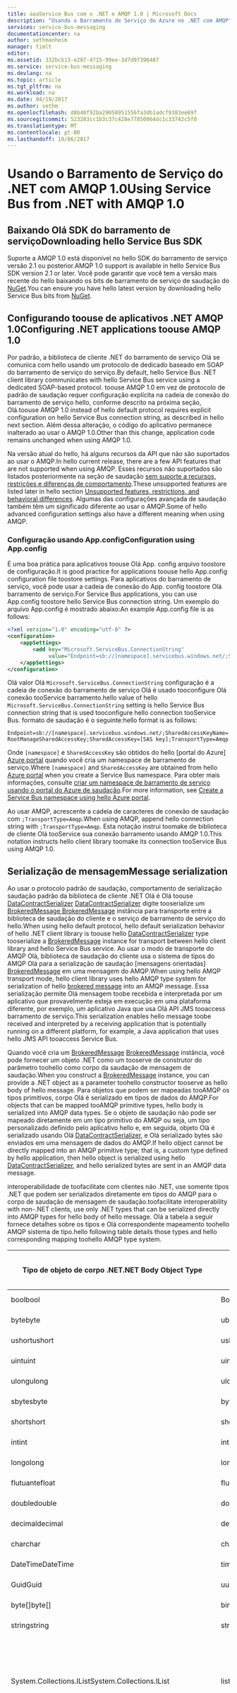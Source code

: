 ```yaml
---
title: aaaService Bus com o .NET e AMQP 1.0 | Microsoft Docs
description: "Usando o Barramento de Serviço do Azure no .NET com AMQP"
services: service-bus-messaging
documentationcenter: na
author: sethmanheim
manager: timlt
editor: 
ms.assetid: 332bcb13-e287-4715-99ee-3d7d97396487
ms.service: service-bus-messaging
ms.devlang: na
ms.topic: article
ms.tgt_pltfrm: na
ms.workload: na
ms.date: 04/19/2017
ms.author: sethm
ms.openlocfilehash: d8b40f92ba29058951556fa3db1adcf9383ee69f
ms.sourcegitcommit: 523283cc1b3c37c428e77850964dc1c33742c5f0
ms.translationtype: MT
ms.contentlocale: pt-BR
ms.lasthandoff: 10/06/2017
---
```

# <a name="using-service-bus-from-net-with-amqp-10"></a><span data-ttu-id="71921-103">Usando o Barramento de Serviço do .NET com AMQP 1.0</span><span class="sxs-lookup"><span data-stu-id="71921-103">Using Service Bus from .NET with AMQP 1.0</span></span>

## <a name="downloading-hello-service-bus-sdk"></a><span data-ttu-id="71921-104">Baixando Olá SDK do barramento de serviço</span><span class="sxs-lookup"><span data-stu-id="71921-104">Downloading hello Service Bus SDK</span></span>

<span data-ttu-id="71921-105">Suporte a AMQP 1.0 está disponível no hello SDK do barramento de serviço versão 2.1 ou posterior.</span><span class="sxs-lookup"><span data-stu-id="71921-105">AMQP 1.0 support is available in hello Service Bus SDK version 2.1 or later.</span></span> <span data-ttu-id="71921-106">Você pode garantir que você tem a versão mais recente do hello baixando os bits de barramento de serviço de saudação do [NuGet][NuGet].</span><span class="sxs-lookup"><span data-stu-id="71921-106">You can ensure you have hello latest version by downloading hello Service Bus bits from [NuGet][NuGet].</span></span>

## <a name="configuring-net-applications-toouse-amqp-10"></a><span data-ttu-id="71921-107">Configurando toouse de aplicativos .NET AMQP 1.0</span><span class="sxs-lookup"><span data-stu-id="71921-107">Configuring .NET applications toouse AMQP 1.0</span></span>

<span data-ttu-id="71921-108">Por padrão, a biblioteca de cliente .NET do barramento de serviço Olá se comunica com hello usando um protocolo de dedicado baseado em SOAP do barramento de serviço do serviço.</span><span class="sxs-lookup"><span data-stu-id="71921-108">By default, hello Service Bus .NET client library communicates with hello Service Bus service using a dedicated SOAP-based protocol.</span></span> <span data-ttu-id="71921-109">toouse AMQP 1.0 em vez de protocolo de padrão de saudação requer configuração explícita na cadeia de conexão do barramento de serviço hello, conforme descrito na próxima seção, Olá.</span><span class="sxs-lookup"><span data-stu-id="71921-109">toouse AMQP 1.0 instead of hello default protocol requires explicit configuration on hello Service Bus connection string, as described in hello next section.</span></span> <span data-ttu-id="71921-110">Além dessa alteração, o código do aplicativo permanece inalterado ao usar o AMQP 1.0.</span><span class="sxs-lookup"><span data-stu-id="71921-110">Other than this change, application code remains unchanged when using AMQP 1.0.</span></span>

<span data-ttu-id="71921-111">Na versão atual do hello, há alguns recursos da API que não são suportados ao usar o AMQP.</span><span class="sxs-lookup"><span data-stu-id="71921-111">In hello current release, there are a few API features that are not supported when using AMQP.</span></span> <span data-ttu-id="71921-112">Esses recursos não suportados são listados posteriormente na seção de saudação [sem suporte a recursos, restrições e diferenças de comportamento](#unsupported-features-restrictions-and-behavioral-differences).</span><span class="sxs-lookup"><span data-stu-id="71921-112">These unsupported features are listed later in hello section [Unsupported features, restrictions, and behavioral differences](#unsupported-features-restrictions-and-behavioral-differences).</span></span> <span data-ttu-id="71921-113">Algumas das configurações avançada de saudação também têm um significado diferente ao usar o AMQP.</span><span class="sxs-lookup"><span data-stu-id="71921-113">Some of hello advanced configuration settings also have a different meaning when using AMQP.</span></span>

### <a name="configuration-using-appconfig"></a><span data-ttu-id="71921-114">Configuração usando App.config</span><span class="sxs-lookup"><span data-stu-id="71921-114">Configuration using App.config</span></span>

<span data-ttu-id="71921-115">É uma boa prática para aplicativos toouse Olá App. config arquivo toostore de configuração.</span><span class="sxs-lookup"><span data-stu-id="71921-115">It is good practice for applications toouse hello App.config configuration file toostore settings.</span></span> <span data-ttu-id="71921-116">Para aplicativos do barramento de serviço, você pode usar a cadeia de conexão do App. config toostore Olá barramento de serviço.</span><span class="sxs-lookup"><span data-stu-id="71921-116">For Service Bus applications, you can use App.config toostore hello Service Bus connection string.</span></span> <span data-ttu-id="71921-117">Um exemplo do arquivo App.config é mostrado abaixo:</span><span class="sxs-lookup"><span data-stu-id="71921-117">An example App.config file is as follows:</span></span>

```xml
<?xml version="1.0" encoding="utf-8" ?>
<configuration>
    <appSettings>
        <add key="Microsoft.ServiceBus.ConnectionString"
             value="Endpoint=sb://[namespace].servicebus.windows.net/;SharedAccessKeyName=RootManageSharedAccessKey;SharedAccessKey=[SAS key];TransportType=Amqp" />
    </appSettings>
</configuration>
```

<span data-ttu-id="71921-118">Olá valor Olá `Microsoft.ServiceBus.ConnectionString` configuração é a cadeia de conexão do barramento de serviço Olá é usado tooconfigure Olá conexão tooService barramento.</span><span class="sxs-lookup"><span data-stu-id="71921-118">hello value of hello `Microsoft.ServiceBus.ConnectionString` setting is hello Service Bus connection string that is used tooconfigure hello connection tooService Bus.</span></span> <span data-ttu-id="71921-119">formato de saudação é o seguinte:</span><span class="sxs-lookup"><span data-stu-id="71921-119">hello format is as follows:</span></span>

`Endpoint=sb://[namespace].servicebus.windows.net/;SharedAccessKeyName=RootManageSharedAccessKey;SharedAccessKey=[SAS key];TransportType=Amqp`

<span data-ttu-id="71921-120">Onde `[namespace]` e `SharedAccessKey` são obtidos do hello [portal do Azure] [ Azure portal] quando você cria um namespace de barramento de serviço.</span><span class="sxs-lookup"><span data-stu-id="71921-120">Where `[namespace]` and `SharedAccessKey` are obtained from hello [Azure portal][Azure portal] when you create a Service Bus namespace.</span></span> <span data-ttu-id="71921-121">Para obter mais informações, consulte [criar um namespace de barramento de serviço usando o portal do Azure de saudação][Create a Service Bus namespace using hello Azure portal].</span><span class="sxs-lookup"><span data-stu-id="71921-121">For more information, see [Create a Service Bus namespace using hello Azure portal][Create a Service Bus namespace using hello Azure portal].</span></span>

<span data-ttu-id="71921-122">Ao usar AMQP, acrescente a cadeia de caracteres de conexão de saudação com `;TransportType=Amqp`.</span><span class="sxs-lookup"><span data-stu-id="71921-122">When using AMQP, append hello connection string with `;TransportType=Amqp`.</span></span> <span data-ttu-id="71921-123">Esta notação instrui toomake de biblioteca de cliente Olá tooService sua conexão barramento usando AMQP 1.0.</span><span class="sxs-lookup"><span data-stu-id="71921-123">This notation instructs hello client library toomake its connection tooService Bus using AMQP 1.0.</span></span>

## <a name="message-serialization"></a><span data-ttu-id="71921-124">Serialização de mensagem</span><span class="sxs-lookup"><span data-stu-id="71921-124">Message serialization</span></span>

<span data-ttu-id="71921-125">Ao usar o protocolo padrão de saudação, comportamento de serialização saudação padrão da biblioteca de cliente .NET Olá é Olá toouse [DataContractSerializer] [ DataContractSerializer] digite tooserialize um [BrokeredMessage ] [ BrokeredMessage] instância para transporte entre a biblioteca de saudação do cliente e o serviço de barramento de serviço do hello.</span><span class="sxs-lookup"><span data-stu-id="71921-125">When using hello default protocol, hello default serialization behavior of hello .NET client library is toouse hello [DataContractSerializer][DataContractSerializer] type tooserialize a [BrokeredMessage][BrokeredMessage] instance for transport between hello client library and hello Service Bus service.</span></span> <span data-ttu-id="71921-126">Ao usar o modo de transporte do AMQP Olá, biblioteca de saudação do cliente usa o sistema de tipos do AMQP Olá para a serialização de saudação [mensagens orientadas] [ BrokeredMessage] em uma mensagem do AMQP.</span><span class="sxs-lookup"><span data-stu-id="71921-126">When using hello AMQP transport mode, hello client library uses hello AMQP type system for serialization of hello [brokered message][BrokeredMessage] into an AMQP message.</span></span> <span data-ttu-id="71921-127">Essa serialização permite Olá mensagem toobe recebida e interpretada por um aplicativo que provavelmente esteja em execução em uma plataforma diferente, por exemplo, um aplicativo Java que usa Olá API JMS tooaccess barramento de serviço.</span><span class="sxs-lookup"><span data-stu-id="71921-127">This serialization enables hello message toobe received and interpreted by a receiving application that is potentially running on a different platform, for example, a Java application that uses hello JMS API tooaccess Service Bus.</span></span>

<span data-ttu-id="71921-128">Quando você cria um [BrokeredMessage] [ BrokeredMessage] instância, você pode fornecer um objeto .NET como um tooserve de construtor do parâmetro toohello como corpo da saudação de mensagem de saudação.</span><span class="sxs-lookup"><span data-stu-id="71921-128">When you construct a [BrokeredMessage][BrokeredMessage] instance, you can provide a .NET object as a parameter toohello constructor tooserve as hello body of hello message.</span></span> <span data-ttu-id="71921-129">Para objetos que podem ser mapeadas tooAMQP os tipos primitivos, corpo Olá é serializado em tipos de dados do AMQP.</span><span class="sxs-lookup"><span data-stu-id="71921-129">For objects that can be mapped tooAMQP primitive types, hello body is serialized into AMQP data types.</span></span> <span data-ttu-id="71921-130">Se o objeto de saudação não pode ser mapeado diretamente em um tipo primitivo do AMQP ou seja, um tipo personalizado definido pelo aplicativo hello e, em seguida, objeto Olá é serializado usando Olá [DataContractSerializer][DataContractSerializer], e Olá serializado bytes são enviados em uma mensagem de dados do AMQP.</span><span class="sxs-lookup"><span data-stu-id="71921-130">If hello object cannot be directly mapped into an AMQP primitive type; that is, a custom type defined by hello application, then hello object is serialized using hello [DataContractSerializer][DataContractSerializer], and hello serialized bytes are sent in an AMQP data message.</span></span>

<span data-ttu-id="71921-131">interoperabilidade de toofacilitate com clientes não .NET, use somente tipos .NET que podem ser serializados diretamente em tipos do AMQP para o corpo de saudação de mensagem de saudação.</span><span class="sxs-lookup"><span data-stu-id="71921-131">toofacilitate interoperability with non-.NET clients, use only .NET types that can be serialized directly into AMQP types for hello body of hello message.</span></span> <span data-ttu-id="71921-132">Olá a tabela a seguir fornece detalhes sobre os tipos e Olá correspondente mapeamento toohello AMQP sistema de tipo.</span><span class="sxs-lookup"><span data-stu-id="71921-132">hello following table details those types and hello corresponding mapping toohello AMQP type system.</span></span>

| <span data-ttu-id="71921-133">Tipo de objeto de corpo .NET</span><span class="sxs-lookup"><span data-stu-id="71921-133">.NET Body Object Type</span></span> | <span data-ttu-id="71921-134">Tipo do AMQP mapeado</span><span class="sxs-lookup"><span data-stu-id="71921-134">Mapped AMQP Type</span></span> | <span data-ttu-id="71921-135">Tipo de seção de corpo do AMQP</span><span class="sxs-lookup"><span data-stu-id="71921-135">AMQP Body Section Type</span></span> |
| --- | --- | --- |
| <span data-ttu-id="71921-136">bool</span><span class="sxs-lookup"><span data-stu-id="71921-136">bool</span></span> |<span data-ttu-id="71921-137">Booliano</span><span class="sxs-lookup"><span data-stu-id="71921-137">boolean</span></span> |<span data-ttu-id="71921-138">Valor do AMQP</span><span class="sxs-lookup"><span data-stu-id="71921-138">AMQP Value</span></span> |
| <span data-ttu-id="71921-139">byte</span><span class="sxs-lookup"><span data-stu-id="71921-139">byte</span></span> |<span data-ttu-id="71921-140">ubyte</span><span class="sxs-lookup"><span data-stu-id="71921-140">ubyte</span></span> |<span data-ttu-id="71921-141">Valor do AMQP</span><span class="sxs-lookup"><span data-stu-id="71921-141">AMQP Value</span></span> |
| <span data-ttu-id="71921-142">ushort</span><span class="sxs-lookup"><span data-stu-id="71921-142">ushort</span></span> |<span data-ttu-id="71921-143">ushort</span><span class="sxs-lookup"><span data-stu-id="71921-143">ushort</span></span> |<span data-ttu-id="71921-144">Valor do AMQP</span><span class="sxs-lookup"><span data-stu-id="71921-144">AMQP Value</span></span> |
| <span data-ttu-id="71921-145">uint</span><span class="sxs-lookup"><span data-stu-id="71921-145">uint</span></span> |<span data-ttu-id="71921-146">uint</span><span class="sxs-lookup"><span data-stu-id="71921-146">uint</span></span> |<span data-ttu-id="71921-147">Valor do AMQP</span><span class="sxs-lookup"><span data-stu-id="71921-147">AMQP Value</span></span> |
| <span data-ttu-id="71921-148">ulong</span><span class="sxs-lookup"><span data-stu-id="71921-148">ulong</span></span> |<span data-ttu-id="71921-149">ulong</span><span class="sxs-lookup"><span data-stu-id="71921-149">ulong</span></span> |<span data-ttu-id="71921-150">Valor do AMQP</span><span class="sxs-lookup"><span data-stu-id="71921-150">AMQP Value</span></span> |
| <span data-ttu-id="71921-151">sbyte</span><span class="sxs-lookup"><span data-stu-id="71921-151">sbyte</span></span> |<span data-ttu-id="71921-152">byte</span><span class="sxs-lookup"><span data-stu-id="71921-152">byte</span></span> |<span data-ttu-id="71921-153">Valor do AMQP</span><span class="sxs-lookup"><span data-stu-id="71921-153">AMQP Value</span></span> |
| <span data-ttu-id="71921-154">short</span><span class="sxs-lookup"><span data-stu-id="71921-154">short</span></span> |<span data-ttu-id="71921-155">short</span><span class="sxs-lookup"><span data-stu-id="71921-155">short</span></span> |<span data-ttu-id="71921-156">Valor do AMQP</span><span class="sxs-lookup"><span data-stu-id="71921-156">AMQP Value</span></span> |
| <span data-ttu-id="71921-157">int</span><span class="sxs-lookup"><span data-stu-id="71921-157">int</span></span> |<span data-ttu-id="71921-158">int</span><span class="sxs-lookup"><span data-stu-id="71921-158">int</span></span> |<span data-ttu-id="71921-159">Valor do AMQP</span><span class="sxs-lookup"><span data-stu-id="71921-159">AMQP Value</span></span> |
| <span data-ttu-id="71921-160">longo</span><span class="sxs-lookup"><span data-stu-id="71921-160">long</span></span> |<span data-ttu-id="71921-161">longo</span><span class="sxs-lookup"><span data-stu-id="71921-161">long</span></span> |<span data-ttu-id="71921-162">Valor do AMQP</span><span class="sxs-lookup"><span data-stu-id="71921-162">AMQP Value</span></span> |
| <span data-ttu-id="71921-163">flutuante</span><span class="sxs-lookup"><span data-stu-id="71921-163">float</span></span> |<span data-ttu-id="71921-164">flutuante</span><span class="sxs-lookup"><span data-stu-id="71921-164">float</span></span> |<span data-ttu-id="71921-165">Valor do AMQP</span><span class="sxs-lookup"><span data-stu-id="71921-165">AMQP Value</span></span> |
| <span data-ttu-id="71921-166">double</span><span class="sxs-lookup"><span data-stu-id="71921-166">double</span></span> |<span data-ttu-id="71921-167">double</span><span class="sxs-lookup"><span data-stu-id="71921-167">double</span></span> |<span data-ttu-id="71921-168">Valor do AMQP</span><span class="sxs-lookup"><span data-stu-id="71921-168">AMQP Value</span></span> |
| <span data-ttu-id="71921-169">decimal</span><span class="sxs-lookup"><span data-stu-id="71921-169">decimal</span></span> |<span data-ttu-id="71921-170">decimal128</span><span class="sxs-lookup"><span data-stu-id="71921-170">decimal128</span></span> |<span data-ttu-id="71921-171">Valor do AMQP</span><span class="sxs-lookup"><span data-stu-id="71921-171">AMQP Value</span></span> |
| <span data-ttu-id="71921-172">char</span><span class="sxs-lookup"><span data-stu-id="71921-172">char</span></span> |<span data-ttu-id="71921-173">char</span><span class="sxs-lookup"><span data-stu-id="71921-173">char</span></span> |<span data-ttu-id="71921-174">Valor do AMQP</span><span class="sxs-lookup"><span data-stu-id="71921-174">AMQP Value</span></span> |
| <span data-ttu-id="71921-175">DateTime</span><span class="sxs-lookup"><span data-stu-id="71921-175">DateTime</span></span> |<span data-ttu-id="71921-176">timestamp</span><span class="sxs-lookup"><span data-stu-id="71921-176">timestamp</span></span> |<span data-ttu-id="71921-177">Valor do AMQP</span><span class="sxs-lookup"><span data-stu-id="71921-177">AMQP Value</span></span> |
| <span data-ttu-id="71921-178">Guid</span><span class="sxs-lookup"><span data-stu-id="71921-178">Guid</span></span> |<span data-ttu-id="71921-179">uuid</span><span class="sxs-lookup"><span data-stu-id="71921-179">uuid</span></span> |<span data-ttu-id="71921-180">Valor do AMQP</span><span class="sxs-lookup"><span data-stu-id="71921-180">AMQP Value</span></span> |
| <span data-ttu-id="71921-181">byte[]</span><span class="sxs-lookup"><span data-stu-id="71921-181">byte[]</span></span> |<span data-ttu-id="71921-182">binário</span><span class="sxs-lookup"><span data-stu-id="71921-182">binary</span></span> |<span data-ttu-id="71921-183">Valor do AMQP</span><span class="sxs-lookup"><span data-stu-id="71921-183">AMQP Value</span></span> |
| <span data-ttu-id="71921-184">string</span><span class="sxs-lookup"><span data-stu-id="71921-184">string</span></span> |<span data-ttu-id="71921-185">string</span><span class="sxs-lookup"><span data-stu-id="71921-185">string</span></span> |<span data-ttu-id="71921-186">Valor do AMQP</span><span class="sxs-lookup"><span data-stu-id="71921-186">AMQP Value</span></span> |
| <span data-ttu-id="71921-187">System.Collections.IList</span><span class="sxs-lookup"><span data-stu-id="71921-187">System.Collections.IList</span></span> |<span data-ttu-id="71921-188">list</span><span class="sxs-lookup"><span data-stu-id="71921-188">list</span></span> |<span data-ttu-id="71921-189">Valor do AMQP: itens contidos na coleção de saudação só podem ser aqueles definidos nesta tabela.</span><span class="sxs-lookup"><span data-stu-id="71921-189">AMQP Value: items contained in hello collection can only be those that are defined in this table.</span></span> |
| <span data-ttu-id="71921-190">System.Array</span><span class="sxs-lookup"><span data-stu-id="71921-190">System.Array</span></span> |<span data-ttu-id="71921-191">array</span><span class="sxs-lookup"><span data-stu-id="71921-191">array</span></span> |<span data-ttu-id="71921-192">Valor do AMQP: itens contidos na coleção de saudação só podem ser aqueles definidos nesta tabela.</span><span class="sxs-lookup"><span data-stu-id="71921-192">AMQP Value: items contained in hello collection can only be those that are defined in this table.</span></span> |
| <span data-ttu-id="71921-193">System.Collections.IDictionary</span><span class="sxs-lookup"><span data-stu-id="71921-193">System.Collections.IDictionary</span></span> |<span data-ttu-id="71921-194">map</span><span class="sxs-lookup"><span data-stu-id="71921-194">map</span></span> |<span data-ttu-id="71921-195">Valor do AMQP: itens contidos na coleção de saudação só podem ser aqueles definidos nesta tabela. Observação: somente as chaves de cadeia de caracteres têm suporte.</span><span class="sxs-lookup"><span data-stu-id="71921-195">AMQP Value: items contained in hello collection can only be those that are defined in this table.Note: only String keys are supported.</span></span> |
| <span data-ttu-id="71921-196">Uri</span><span class="sxs-lookup"><span data-stu-id="71921-196">Uri</span></span> |<span data-ttu-id="71921-197">Descritas a cadeia de caracteres (consulte Olá a tabela a seguir)</span><span class="sxs-lookup"><span data-stu-id="71921-197">Described string(see hello following table)</span></span> |<span data-ttu-id="71921-198">Valor do AMQP</span><span class="sxs-lookup"><span data-stu-id="71921-198">AMQP Value</span></span> |
| <span data-ttu-id="71921-199">Datetimeoffset</span><span class="sxs-lookup"><span data-stu-id="71921-199">DateTimeOffset</span></span> |<span data-ttu-id="71921-200">Longo descrito (consulte Olá a tabela a seguir)</span><span class="sxs-lookup"><span data-stu-id="71921-200">Described long(see hello following table)</span></span> |<span data-ttu-id="71921-201">Valor do AMQP</span><span class="sxs-lookup"><span data-stu-id="71921-201">AMQP Value</span></span> |
| <span data-ttu-id="71921-202">TimeSpan</span><span class="sxs-lookup"><span data-stu-id="71921-202">TimeSpan</span></span> |<span data-ttu-id="71921-203">Longo descrito (veja a seguir Olá)</span><span class="sxs-lookup"><span data-stu-id="71921-203">Described long(see hello following)</span></span> |<span data-ttu-id="71921-204">Valor do AMQP</span><span class="sxs-lookup"><span data-stu-id="71921-204">AMQP Value</span></span> |
| <span data-ttu-id="71921-205">Fluxo</span><span class="sxs-lookup"><span data-stu-id="71921-205">Stream</span></span> |<span data-ttu-id="71921-206">binário</span><span class="sxs-lookup"><span data-stu-id="71921-206">binary</span></span> |<span data-ttu-id="71921-207">Dados do AMQP (podem ser múltiplos).</span><span class="sxs-lookup"><span data-stu-id="71921-207">AMQP Data (may be multiple).</span></span> <span data-ttu-id="71921-208">as seções de dados de saudação contêm bytes brutos do hello lidos do objeto de fluxo de saudação.</span><span class="sxs-lookup"><span data-stu-id="71921-208">hello Data sections contain hello raw bytes read from hello Stream object.</span></span> |
| <span data-ttu-id="71921-209">Outro Objeto</span><span class="sxs-lookup"><span data-stu-id="71921-209">Other Object</span></span> |<span data-ttu-id="71921-210">binário</span><span class="sxs-lookup"><span data-stu-id="71921-210">binary</span></span> |<span data-ttu-id="71921-211">Dados do AMQP (podem ser múltiplos).</span><span class="sxs-lookup"><span data-stu-id="71921-211">AMQP Data (may be multiple).</span></span> <span data-ttu-id="71921-212">Contém o binário Olá serializado do objeto Olá que usa Olá DataContractSerializer ou um serializador fornecido pelo aplicativo hello.</span><span class="sxs-lookup"><span data-stu-id="71921-212">Contains hello serialized binary of hello object that uses hello DataContractSerializer or a serializer supplied by hello application.</span></span> |

| <span data-ttu-id="71921-213">Tipo .NET</span><span class="sxs-lookup"><span data-stu-id="71921-213">.NET Type</span></span> | <span data-ttu-id="71921-214">Tipo descrito do AMQP mapeado</span><span class="sxs-lookup"><span data-stu-id="71921-214">Mapped AMQP Described Type</span></span> | <span data-ttu-id="71921-215">Observações</span><span class="sxs-lookup"><span data-stu-id="71921-215">Notes</span></span> |
| --- | --- | --- |
| <span data-ttu-id="71921-216">Uri</span><span class="sxs-lookup"><span data-stu-id="71921-216">Uri</span></span> |`<type name=”uri” class=restricted source=”string”> <descriptor name=”com.microsoft:uri” /></type>` |<span data-ttu-id="71921-217">URI.AbsoluteUri</span><span class="sxs-lookup"><span data-stu-id="71921-217">Uri.AbsoluteUri</span></span> |
| <span data-ttu-id="71921-218">Datetimeoffset</span><span class="sxs-lookup"><span data-stu-id="71921-218">DateTimeOffset</span></span> |`<type name=”datetime-offset” class=restricted source=”long”> <descriptor name=”com.microsoft:datetime-offset” /></type>` |<span data-ttu-id="71921-219">DateTimeOffset.UtcTicks</span><span class="sxs-lookup"><span data-stu-id="71921-219">DateTimeOffset.UtcTicks</span></span> |
| <span data-ttu-id="71921-220">TimeSpan</span><span class="sxs-lookup"><span data-stu-id="71921-220">TimeSpan</span></span> |`<type name=”timespan” class=restricted source=”long”> <descriptor name=”com.microsoft:timespan” /></type> ` |<span data-ttu-id="71921-221">TimeSpan.Ticks</span><span class="sxs-lookup"><span data-stu-id="71921-221">TimeSpan.Ticks</span></span> |

## <a name="unsupported-features-restrictions-and-behavioral-differences"></a><span data-ttu-id="71921-222">Recursos sem suporte, restrições e diferenças de comportamento</span><span class="sxs-lookup"><span data-stu-id="71921-222">Unsupported features, restrictions, and behavioral differences</span></span>

<span data-ttu-id="71921-223">Olá recursos do hello API .NET do barramento de serviço a seguir não é suportado atualmente ao usar o AMQP:</span><span class="sxs-lookup"><span data-stu-id="71921-223">hello following features of hello Service Bus .NET API are not currently supported when using AMQP:</span></span>

* <span data-ttu-id="71921-224">Transações</span><span class="sxs-lookup"><span data-stu-id="71921-224">Transactions</span></span>
* <span data-ttu-id="71921-225">Enviar por meio de destino da transferência</span><span class="sxs-lookup"><span data-stu-id="71921-225">Send via transfer destination</span></span>

<span data-ttu-id="71921-226">Também há algumas pequenas diferenças no comportamento de saudação do hello API .NET do barramento de serviço ao usar AMQP, toohello em comparação com o protocolo de padrão:</span><span class="sxs-lookup"><span data-stu-id="71921-226">There are also some small differences in hello behavior of hello Service Bus .NET API when using AMQP, compared toohello default protocol:</span></span>

* <span data-ttu-id="71921-227">Olá [OperationTimeout] [ OperationTimeout] propriedade será ignorada.</span><span class="sxs-lookup"><span data-stu-id="71921-227">hello [OperationTimeout][OperationTimeout] property is ignored.</span></span>
* <span data-ttu-id="71921-228">`MessageReceiver.Receive(TimeSpan.Zero)` é implementado como `MessageReceiver.Receive(TimeSpan.FromSeconds(10))`.</span><span class="sxs-lookup"><span data-stu-id="71921-228">`MessageReceiver.Receive(TimeSpan.Zero)` is implemented as `MessageReceiver.Receive(TimeSpan.FromSeconds(10))`.</span></span>
* <span data-ttu-id="71921-229">Concluindo a mensagens com tokens de bloqueio pode ser feita apenas por receptores de mensagens de saudação que inicialmente receberam mensagens de saudação.</span><span class="sxs-lookup"><span data-stu-id="71921-229">Completing messages by lock tokens can only be done by hello message receivers that initially received hello messages.</span></span>

## <a name="controlling-amqp-protocol-settings"></a><span data-ttu-id="71921-230">Controlando configurações do protocolo AMQP</span><span class="sxs-lookup"><span data-stu-id="71921-230">Controlling AMQP protocol settings</span></span>

<span data-ttu-id="71921-231">Olá [APIs .NET](/dotnet/api/) expor várias configurações toocontrol Olá comportamento de saudação protocolo AMQP:</span><span class="sxs-lookup"><span data-stu-id="71921-231">hello [.NET APIs](/dotnet/api/) expose several settings toocontrol hello behavior of hello AMQP protocol:</span></span>

* <span data-ttu-id="71921-232">**[MessageReceiver.PrefetchCount](/dotnet/api/microsoft.servicebus.messaging.messagereceiver.prefetchcount?view=azureservicebus-4.0.0#Microsoft_ServiceBus_Messaging_MessageReceiver_PrefetchCount)**: controles Olá crédito inicial aplicado tooa link.</span><span class="sxs-lookup"><span data-stu-id="71921-232">**[MessageReceiver.PrefetchCount](/dotnet/api/microsoft.servicebus.messaging.messagereceiver.prefetchcount?view=azureservicebus-4.0.0#Microsoft_ServiceBus_Messaging_MessageReceiver_PrefetchCount)**: Controls hello initial credit applied tooa link.</span></span> <span data-ttu-id="71921-233">saudação padrão é 0.</span><span class="sxs-lookup"><span data-stu-id="71921-233">hello default is 0.</span></span>
* <span data-ttu-id="71921-234">**[MessagingFactorySettings.AmqpTransportSettings.MaxFrameSize](/dotnet/api/microsoft.servicebus.messaging.amqp.amqptransportsettings.maxframesize?view=azureservicebus-4.0.0#Microsoft_ServiceBus_Messaging_Amqp_AmqpTransportSettings_MaxFrameSize)**: controles Olá tamanho máximo do AMQP quadro oferecido durante a negociação de saudação em tempo de abertura da conexão.</span><span class="sxs-lookup"><span data-stu-id="71921-234">**[MessagingFactorySettings.AmqpTransportSettings.MaxFrameSize](/dotnet/api/microsoft.servicebus.messaging.amqp.amqptransportsettings.maxframesize?view=azureservicebus-4.0.0#Microsoft_ServiceBus_Messaging_Amqp_AmqpTransportSettings_MaxFrameSize)**: Controls hello maximum AMQP frame size offered during hello negotiation at connection open time.</span></span> <span data-ttu-id="71921-235">padrão de saudação é 65.536 bytes.</span><span class="sxs-lookup"><span data-stu-id="71921-235">hello default is 65,536 bytes.</span></span>
* <span data-ttu-id="71921-236">**[MessagingFactorySettings.AmqpTransportSettings.BatchFlushInterval](/dotnet/api/microsoft.servicebus.messaging.amqp.amqptransportsettings.batchflushinterval?view=azureservicebus-4.0.0#Microsoft_ServiceBus_Messaging_Amqp_AmqpTransportSettings_BatchFlushInterval)**: se transferências batchable, esse valor determina o atraso máximo de saudação para envio de disposições.</span><span class="sxs-lookup"><span data-stu-id="71921-236">**[MessagingFactorySettings.AmqpTransportSettings.BatchFlushInterval](/dotnet/api/microsoft.servicebus.messaging.amqp.amqptransportsettings.batchflushinterval?view=azureservicebus-4.0.0#Microsoft_ServiceBus_Messaging_Amqp_AmqpTransportSettings_BatchFlushInterval)**: If transfers are batchable, this value determines hello maximum delay for sending dispositions.</span></span> <span data-ttu-id="71921-237">Herdado pelos remetentes/destinatários por padrão.</span><span class="sxs-lookup"><span data-stu-id="71921-237">Inherited by senders/receivers by default.</span></span> <span data-ttu-id="71921-238">Remetente/destinatário individual pode substituir o padrão de saudação, que é 20 milissegundos.</span><span class="sxs-lookup"><span data-stu-id="71921-238">Individual sender/receiver can override hello default, which is 20 milliseconds.</span></span>
* <span data-ttu-id="71921-239">**[MessagingFactorySettings.AmqpTransportSettings.UseSslStreamSecurity](/dotnet/api/microsoft.servicebus.messaging.amqp.amqptransportsettings.usesslstreamsecurity?view=azureservicebus-4.0.0#Microsoft_ServiceBus_Messaging_Amqp_AmqpTransportSettings_UseSslStreamSecurity)**: controla se as conexões do AMQP são estabelecidas por uma conexão SSL.</span><span class="sxs-lookup"><span data-stu-id="71921-239">**[MessagingFactorySettings.AmqpTransportSettings.UseSslStreamSecurity](/dotnet/api/microsoft.servicebus.messaging.amqp.amqptransportsettings.usesslstreamsecurity?view=azureservicebus-4.0.0#Microsoft_ServiceBus_Messaging_Amqp_AmqpTransportSettings_UseSslStreamSecurity)**: Controls whether AMQP connections are established over an SSL connection.</span></span> <span data-ttu-id="71921-240">saudação padrão é **true**.</span><span class="sxs-lookup"><span data-stu-id="71921-240">hello default is **true**.</span></span>

## <a name="next-steps"></a><span data-ttu-id="71921-241">Próximas etapas</span><span class="sxs-lookup"><span data-stu-id="71921-241">Next steps</span></span>

<span data-ttu-id="71921-242">Pronto toolearn mais?</span><span class="sxs-lookup"><span data-stu-id="71921-242">Ready toolearn more?</span></span> <span data-ttu-id="71921-243">Visite Olá links a seguir:</span><span class="sxs-lookup"><span data-stu-id="71921-243">Visit hello following links:</span></span>

* <span data-ttu-id="71921-244">[Visão geral do Barramento de Serviço para AMQP]</span><span class="sxs-lookup"><span data-stu-id="71921-244">[Service Bus AMQP overview]</span></span>
* <span data-ttu-id="71921-245">[Suporte a AMQP 1.0 para filas e tópicos particionados do Barramento de Serviço]</span><span class="sxs-lookup"><span data-stu-id="71921-245">[AMQP 1.0 support for Service Bus partitioned queues and topics]</span></span>
* <span data-ttu-id="71921-246">[AMQP no Barramento de Serviço para Windows Server]</span><span class="sxs-lookup"><span data-stu-id="71921-246">[AMQP in Service Bus for Windows Server]</span></span>

[Create a Service Bus namespace using hello Azure portal]: service-bus-create-namespace-portal.md
[DataContractSerializer]: https://msdn.microsoft.com/library/system.runtime.serialization.datacontractserializer.aspx
[BrokeredMessage]: /dotnet/api/microsoft.servicebus.messaging.brokeredmessage?view=azureservicebus-4.0.0
[Microsoft.ServiceBus.Messaging.MessagingFactory.AcceptMessageSession]: /dotnet/api/microsoft.servicebus.messaging.messagingfactory.acceptmessagesession?view=azureservicebus-4.0.0#Microsoft_ServiceBus_Messaging_MessagingFactory_AcceptMessageSession
[OperationTimeout]: /dotnet/api/microsoft.servicebus.messaging.messagingfactorysettings.operationtimeout?view=azureservicebus-4.0.0#Microsoft_ServiceBus_Messaging_MessagingFactorySettings_OperationTimeout
[NuGet]: http://nuget.org/packages/WindowsAzure.ServiceBus/
[Azure portal]: https://portal.azure.com
[Visão geral do Barramento de Serviço para AMQP]: service-bus-amqp-overview.md
[Suporte a AMQP 1.0 para filas e tópicos particionados do Barramento de Serviço]: service-bus-partitioned-queues-and-topics-amqp-overview.md
[AMQP no Barramento de Serviço para Windows Server]: https://msdn.microsoft.com/library/dn574799.aspx
